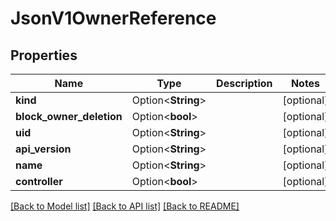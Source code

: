 # JsonV1OwnerReference

## Properties

Name | Type | Description | Notes
------------ | ------------- | ------------- | -------------
**kind** | Option<**String**> |  | [optional]
**block_owner_deletion** | Option<**bool**> |  | [optional]
**uid** | Option<**String**> |  | [optional]
**api_version** | Option<**String**> |  | [optional]
**name** | Option<**String**> |  | [optional]
**controller** | Option<**bool**> |  | [optional]

[[Back to Model list]](../README.md#documentation-for-models) [[Back to API list]](../README.md#documentation-for-api-endpoints) [[Back to README]](../README.md)



